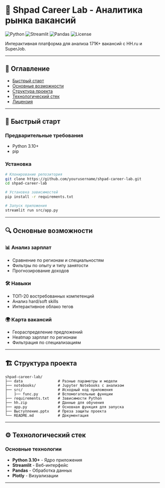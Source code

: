 # 🚀 Shpad Career Lab - Аналитика рынка вакансий

![Python](https://img.shields.io/badge/Python-3.10+-blue)
![Streamlit](https://img.shields.io/badge/Streamlit-1.22-FF4B4B)
![Pandas](https://img.shields.io/badge/Pandas-2.0-150458)
![License](https://img.shields.io/badge/License-MIT-green)

Интерактивная платформа для анализа 171K+ вакансий с HH.ru и SuperJob.

---

## 📌 Оглавление
- [Быстрый старт](#-быстрый-старт)
- [Основные возможности](#-основные-возможности)
- [Структура проекта](#-структура-проекта)
- [Технологический стек](#-технологический-стек)
- [Лицензия](#-лицензия)

---

## 🚀 Быстрый старт

### Предварительные требования
- Python 3.10+
- pip

### Установка
```bash
# Клонирование репозитория
git clone https://github.com/yourusername/shpad-career-lab.git
cd shpad-career-lab

# Установка зависимостей
pip install -r requirements.txt

# Запуск приложения
streamlit run src/app.py
```

---

## 🔍 Основные возможности

### 📊 Анализ зарплат
- Сравнение по регионам и специальностям
- Фильтры по опыту и типу занятости
- Прогнозирование доходов

### 🛠 Навыки
- ТОП-20 востребованных компетенций
- Анализ hard/soft skills
- Интерактивное облако тегов

### 🌍 Карта вакансий
- Геораспределение предложений
- Heatmap зарплат по регионам
- Фильтрация по специализациям

---

## 🏗 Структура проекта

```
shpad-career-lab/
├── data                # Разные параметры и модели
├── notebooks/          # Jupyter Notebooks с анализом
├── src/                # Исходный код приложения
│   ├── func.py         # Вспомогательные функции
├── requirements.txt    # Зависимости Python
├── hh.zip              # Данные для обучения
├── app.py              # Основная функция для запуска 
├── Выступление.pptx    # Преза защиты проекта
└── README.md           # Документация
```

---

## ⚙️ Технологический стек

### Основные технологии
- **Python 3.10+** - Ядро приложения
- **Streamlit** - Веб-интерфейс
- **Pandas** - Обработка данных
- **Plotly** - Визуализации
---
